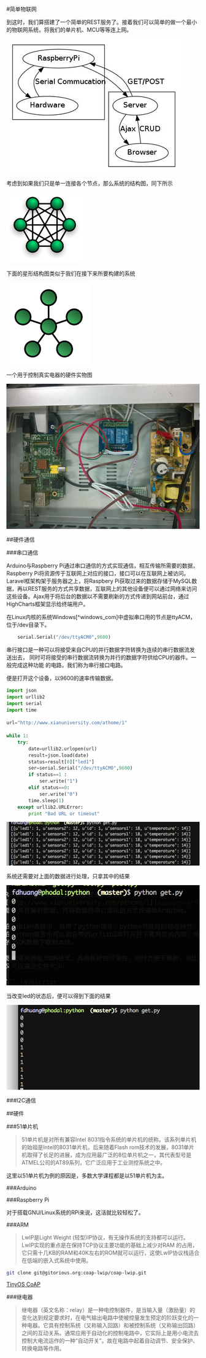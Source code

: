 
#简单物联网

到这时，我们算搭建了一个简单的REST服务了。接着我们可以简单的做一个最小的物联网系统，将我们的单片机、MCU等等连上网。

![硬件结构图](./images/arch.jpeg)

考虑到如果我们只是单一连接各个节点，那么系统的结构图，同下所示

![全连接](./images/fullconnected.png)

下面的星形结构图类似于我们在接下来所要构建的系统

![星形结构图](./images/star.png)

一个用于控制真实电器的硬件实物图

![简单实物图](./images/hardware.jpg)

##硬件通信

###串口通信

Arduino与Raspberry Pi通过串口通信的方式实现通信，相互传输所需要的数据，Raspberry Pi将资源传于互联网上对应的接口，接口可以在互联网上被访问。Laravel框架构架于服务器之上，将Raspbery Pi获取过来的数据存储于MySQL数
据，再以REST服务的方式共享数据，互联网上的其他设备便可以通过网络来访问这些设备。Ajax用于将后台的数据以不需要刷新的方式传递到网站前台，通过HighCharts框架显示给终端用户。

在Linux内核的系统Windows[^windows_com]中虚拟串口用的节点是ttyACM，位于/dev目录下。

``` python
    serial.Serial("/dev/ttyACM0",9600)
```

串行接口是一种可以将接受来自CPU的并行数据字符转换为连续的串行数据流发送出去，
同时可将接受的串行数据流转换为并行的数据字符供给CPU的器件。一般完成这种功能
的电路，我们称为串行接口电路。

便是打开这个设备，以9600的速率传输数据。

```python
import json
import urllib2
import serial
import time

url="http://www.xianuniversity.com/athome/1"

while 1:
    try:
        date=urllib2.urlopen(url)
        result=json.load(date)
        status=result[0]["led1"]
        ser=serial.Serial("/dev/ttyACM0",9600)
        if status==1 :
            ser.write("1")
        elif status==0:
            ser.write("0")
        time.sleep(1)
    except urllib2.URLError:
        print "Bad URL or timeout"
```

![python返回json数据](./images/getjson.png)

系统还需要对上面的数据进行处理，只拿其中的结果

![python处理完后的结果](./images/origin.png)

当改变led的状态后，便可以得到下面的结果

![改变状态后的结果](./images/change.png)

###I2C通信

##硬件

###51单片机

> 51单片机是对所有兼容Intel 8031指令系统的单片机的统称。该系列单片机的始祖是Intel的8031单片机，后来随着Flash rom技术的发展，8031单片机取得了长足的进展，成为应用最广泛的8位单片机之一，其代表型号是ATMEL公司的AT89系列，它广泛应用于工业测控系统之中。

这里以51单片机为例的原因是，多数大学课程都是以51单片机为主。

###Arduino

###Raspberry Pi

对于搭载GNU/Linux系统的RPi来说，这活就比较轻松了。

###ARM

> LwIP是Light Weight (轻型)IP协议，有无操作系统的支持都可以运行。LwIP实现的重点是在保持TCP协议主要功能的基础上减少对RAM 的占用，它只需十几KB的RAM和40K左右的ROM就可以运行，这使LwIP协议栈适合在低端的嵌入式系统中使用。

```bash
git clone git@gitorious.org:coap-lwip/coap-lwip.git
```

[TinyOS CoAP](http://tinyos.stanford.edu/tinyos-wiki/index.php/CoAP)

###继电器

> 继电器（英文名称：relay）是一种电控制器件，是当输入量（激励量）的变化达到规定要求时，在电气输出电路中使被控量发生预定的阶跃变化的一种电器。它具有控制系统（又称输入回路）和被控制系统（又称输出回路）之间的互动关系。通常应用于自动化的控制电路中，它实际上是用小电流去控制大电流运作的一种“自动开关”。故在电路中起着自动调节、安全保护、转换电路等作用。




